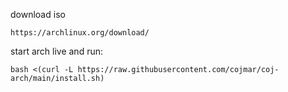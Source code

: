 download iso
```
https://archlinux.org/download/
```
start arch live and run:  
```
bash <(curl -L https://raw.githubusercontent.com/cojmar/coj-arch/main/install.sh)
```
 
